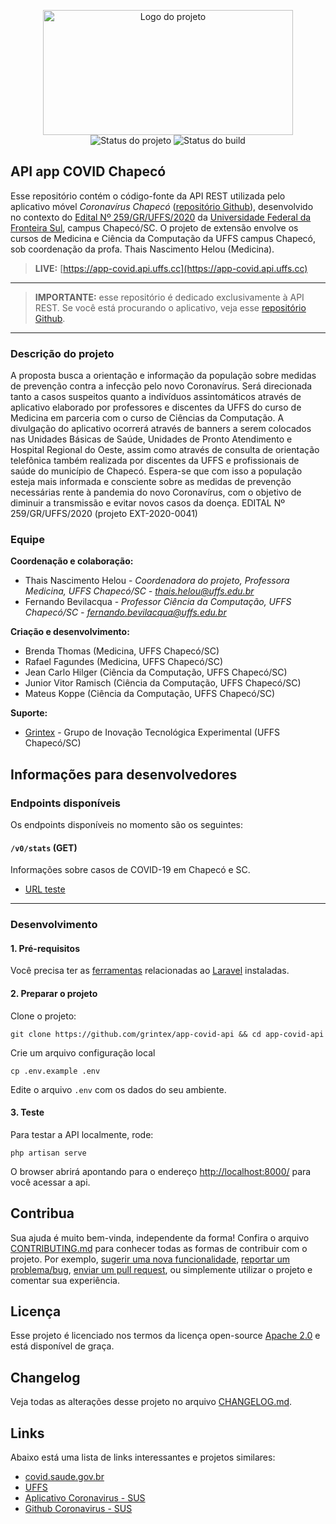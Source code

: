 <p align="center">
    <img width="400" height="200" src=".github/logo.png" title="Logo do projeto"><br />
    <img src="https://img.shields.io/maintenance/yes/2020?style=for-the-badge" title="Status do projeto">
    <img src="https://img.shields.io/github/workflow/status/grintex/app-covid-api/Main?label=Build&logo=github&logoColor=white&style=for-the-badge" title="Status do build">
</p>

## API app COVID Chapecó

Esse repositório contém o código-fonte da API REST utilizada pelo aplicativo móvel *Coronavírus Chapecó* ([repositório Github](https://github.com/grintex/app-covid)), desenvolvido no contexto do [Edital Nº 259/GR/UFFS/2020](https://www.uffs.edu.br/atos-normativos/edital/gr/2020-0259) da [Universidade Federal da Fronteira Sul](https://www.uffs.edu.br), campus Chapecó/SC. O projeto de extensão envolve os cursos de Medicina e Ciência da Computação da UFFS campus Chapecó, sob coordenação da profa. Thais Nascimento Helou (Medicina).

> **LIVE:** [https://app-covid.api.uffs.cc](https://app-covid.api.uffs.cc)

___

> **IMPORTANTE:** esse repositório é dedicado exclusivamente à API REST. Se você está procurando o aplicativo, veja esse [repositório Github](https://github.com/grintex/app-covid).

___

### Descrição do projeto

A proposta busca a orientação e informação da população sobre medidas de prevenção contra a infecção pelo novo Coronavírus. Será direcionada tanto a casos suspeitos quanto a indivíduos assintomáticos através de aplicativo elaborado por professores e discentes da UFFS do curso de Medicina em parceria com o curso de Ciências da Computação. A divulgação do aplicativo ocorrerá através de banners a serem colocados nas Unidades Básicas de Saúde, Unidades de Pronto Atendimento e Hospital Regional do Oeste, assim como através de consulta de orientação telefônica também realizada por discentes da UFFS e profissionais de saúde do município de Chapecó. Espera-se que com isso a população esteja mais informada e consciente sobre as medidas de prevenção necessárias rente à pandemia do novo Coronavírus, com o objetivo de diminuir a transmissão e evitar novos casos da doença. EDITAL Nº 259/GR/UFFS/2020 (projeto EXT-2020-0041)

### Equipe

**Coordenação e colaboração:**
* Thais Nascimento Helou - _Coordenadora do projeto, Professora Medicina, UFFS Chapecó/SC - [thais.helou@uffs.edu.br](mailto:thais.helou@uffs.edu.br)_
* Fernando Bevilacqua - _Professor Ciência da Computação, UFFS Chapecó/SC - [fernando.bevilacqua@uffs.edu.br](mailto:fernando.bevilacqua@uffs.edu.br)_

**Criação e desenvolvimento:**

* Brenda Thomas (Medicina, UFFS Chapecó/SC)
* Rafael Fagundes (Medicina, UFFS Chapecó/SC)
* Jean Carlo Hilger (Ciência da Computação, UFFS Chapecó/SC)
* Junior Vitor Ramisch (Ciência da Computação, UFFS Chapecó/SC)
* Mateus Koppe (Ciência da Computação, UFFS Chapecó/SC)

**Suporte:**

* [Grintex](https://grintex.uffs.cc) - Grupo de Inovação Tecnológica Experimental (UFFS Chapecó/SC)

## Informações para desenvolvedores

### Endpoints disponíveis

Os endpoints disponíveis no momento são os seguintes:

#### `/v0/stats` (GET)

Informações sobre casos de COVID-19 em Chapecó e SC.

- [URL teste](https://app-covid.api.uffs.cc/v0/stats)

___

### Desenvolvimento

#### 1. Pré-requisitos

Você precisa ter as [ferramentas](https://laravel.com/docs/7.x/installation) relacionadas ao [Laravel](https://laravel.com) instaladas.


#### 2. Preparar o projeto

Clone o projeto:

```
git clone https://github.com/grintex/app-covid-api && cd app-covid-api
```

Crie um arquivo configuração local

```
cp .env.example .env
```

Edite o arquivo `.env` com os dados do seu ambiente.


#### 3. Teste

Para testar a API localmente, rode:

```
php artisan serve
```

O browser abrirá apontando para o endereço [http://localhost:8000/](http://localhost:8000/) para você acessar a api.


## Contribua

Sua ajuda é muito bem-vinda, independente da forma! Confira o arquivo [CONTRIBUTING.md](CONTRIBUTING.md) para conhecer todas as formas de contribuir com o projeto. Por exemplo, [sugerir uma nova funcionalidade](https://github.com/grintex/app-covid-api/issues/new?assignees=&labels=&template=feature_request.md&title=), [reportar um problema/bug](https://github.com/grintex/app-covid-api/issues/new?assignees=&labels=bug&template=bug_report.md&title=), [enviar um pull request](https://github.com/grintex/hacktoberfest/blob/master/docs/tutorial-pull-request.md), ou simplemente utilizar o projeto e comentar sua experiência.

## Licença

Esse projeto é licenciado nos termos da licença open-source [Apache 2.0](https://choosealicense.com/licenses/apache-2.0/) e está disponível de graça.

## Changelog

Veja todas as alterações desse projeto no arquivo [CHANGELOG.md](CHANGELOG.md).


## Links

Abaixo está uma lista de links interessantes e projetos similares:

* [covid.saude.gov.br](https://covid.saude.gov.br/)
* [UFFS](https://www.uffs.edu.br)
* [Aplicativo Coronavirus - SUS](https://www.gov.br/pt-br/apps/coronavirus-sus)
* [Github Coronavirus - SUS](https://github.com/spbgovbr/aplicativo-coronavirus-sus)
